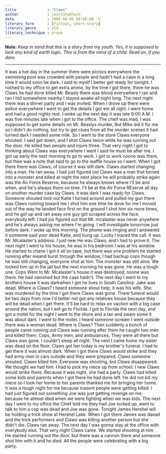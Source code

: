 ```yaml
---
title              : "Claws"
author             : justintadlock
date               : 2008-04-05 00:00:00 -5
literary_form      : [fiction, short-story]
literary_genre     : old
literary_technique : prose
---
```


**Note:** _Keep in mind that this is a story from my youth.  Yes, it is supposed to lack any kind of earth logic.  This is from the mind of a child.  Read on, if you dare._

------

It was a hot day in the summer there were picnics everywhere the swimming pool was crowded with people and hadn't had a case in a long time it would soon be dark. I said to myslf I better get ready for tonight.  I rushed to my office to get extra ammo, by the time I got there, there he was Claws he had done killed Mr. Beasly there was blood everywhere I ran and ran I hid somewhere nearby I stayed awake all night long.  The next night there was a dinner party and I was invited. When I drove up there were police everywhere I went to get the details I got em all right.  I went home and had a good nights rest.  I woke up the next day it was late 9:00 A.M.  I was five minutes late when i got to the office.  The cheif was mad, I was supposed to get some details on Mr. Beaslys murder, But Mike did it for me so I didn't do nothing, but try to get clues from all the murder scenes it had turned dark I needed some milk.  So I went to the store Claws everyone shouted.  I said get down, and I shot Claws twice while he was running out the door.  He killed two people and injure three.  That very night I got to thinking about Claws was everywhere I went I said he must be after me.  I got up early the next morning to go to work.  I got to work noone was there, but thee was a note that said to go to the waffle house so I went.  When I got there there was Claws, of course it was still dark.  Claws started changing into a man.  He ran away.  I had just figured out Claws was a man that turned into a monster and killed at night the next place he will probably strike again was the Air Force Reserve, because he always knows where I'll be and when, and he's always there on time.  I'll be at the Air Force REserve all day on another murder case by Claws.  it was dark I was ready for Claws.  Someone shouted look out Katie I turned around and pulled my gun there was Claws running toward me I shot him one time he dove for me I moved out of the way he landed face first on the ground I shot him six more times, and he got up and ran away one guy got scraped across the face, everybody left.  I had jus figured out that Mr. mcalaster was never anywhere and he's always asking me where I'm going.  I will investigate tomorrow just before dark.  I woke up this morning.  The phone was ringing and I answered it someone said your dead Katie, and hung up.  Lucky I traced the call.  It was Mr. Mcalaster's address.  I just new He was Claws, and I had to prove it.  The next night I went to his house, he was in his bedroom I was at his window.  He started to chane I got it all on tape, but there was one problem he started running after meand burst through the window, I had backup cops though he was still changing, everyone shot at him.  The monster was still alive.  We locked him up in the jail but the next morning he was gone.  He was a tough one.  Cops Went to Mr. Mcalaster's house it was destroyed, noone was there.  He had vanished but the case hadn't.  The next day I went to my brothers house it was darkwhen I got he lives in South Carolina.  Jake was dead.  Where is Claws?  I heard someone shout help, it was his wife.  She was murdered by the time I got there Claws was gone.  There funeral would be two days from now I'd better not got any relatives house because they will be dead when I get there.  It'll be hard to relax on vaction with a big case around the nation, but I will go to Florida.  I got to Florida the next day, and got a motel for the night I went to the shore and a tan and swam some it was about dark.  I went to the motel.  I heard someone scream I went outside there was a woman dead.  Where is Claws?  Then suddenly a bunch of people came running out Claws was running after them he caught two men and killed them.  Cops, Army men, and ambulances.  They were all there but Claws was gone.  I couldn't sleep all night.  The next I came home my sister was dead on the floor.  Claws got her today is my brother's funeral.  I had to get there it was almost dark.  When I got there Claws would strike and they had army men in cars outside and they were prepared.  Claws someone shouted.  Claws killed him.  Everyone was shooting, but Claws disappeared.  We thought we had him.  I had to pick my niece up from school.  I new Claws would strike there.  Because it was night, she had a party.  Claws had killed some kids and parents when I got there he had done left.  He did not kill my niece so I took her home to her parents thanked me for bringing her home.  It was a rough night for me because inasent people were getting killed.  I had just figured out something Joe was just getting revenge on me, because he almost died when we were fighting when we was kids.  The next day I went to my office the Chief told me they had Joe locked up, went to talk to him a cop was dead and Joe was gone.  Tonight James Hershel will be holding a trick show at Hershel Lake.  When I got there James was daead and the trick performers and Claws was killing another person but she didn't die.  Claws ran away.  The next day I was gonna stay at the office with everybody else.  That very night Claws came.  We started shooting at him.  He started running out the door, but there was a cannon there and someone shot him with it and he died.  All the people were celebrating with a big party.
